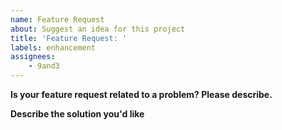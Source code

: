```yaml
---
name: Feature Request
about: Suggest an idea for this project
title: 'Feature Request: '
labels: enhancement
assignees:
    - 9and3
---
```


**Is your feature request related to a problem? Please describe.**
<!-- A clear and concise description of what the problem is. Ex. I'm always frustrated when [...] -->

**Describe the solution you'd like**
<!-- A clear and concise description of what you want to happen. -->
